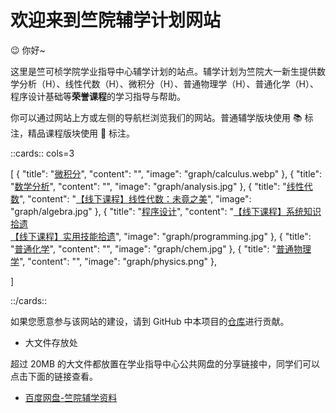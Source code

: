 # 欢迎来到竺院辅学计划网站

😉 你好~

这里是竺可桢学院学业指导中心辅学计划的站点。辅学计划为竺院大一新生提供数学分析（H）、线性代数（H）、微积分（H）、普通物理学（H）、普通化学（H）、程序设计基础等**荣誉课程**的学习指导与帮助。

你可以通过网站上方或左侧的导航栏浏览我们的网站。普通辅学版块使用 📚 标注，精品课程版块使用 🏫 标注。

<!-- prettier-ignore-start -->
::cards:: cols=3

[
  {
    "title": "[微积分](calculus/index.md)",
    "content": "",
    "image": "graph/calculus.webp"
  },
  {
    "title": "[数学分析](analysis/index.md)",
    "content": "",
    "image": "graph/analysis.jpg"
  },
  {
    "title": "[线性代数](algebra/index.md)",
    "content": "[【线下课程】线性代数：未竟之美](lalu/index.md)",
    "image": "graph/algebra.jpg"
  },
  {
    "title": "[程序设计](programming/index.md)",
    "content": "[【线下课程】系统知识拾遗](programming_lecture/index.md)<br>
                [【线下课程】实用技能拾遗](PracticalSkillsTutorial/index.md)",
    "image": "graph/programming.jpg"
  },
  {
    "title": "[普通化学](chemistry/index.md)",
    "content": "",
    "image": "graph/chem.jpg"
  },
  {
    "title": "[普通物理学](physics/index.md)",
    "content": "",
    "image": "graph/physics.png"
  },

]

::/cards::
<!-- prettier-ignore-end -->

如果您愿意参与该网站的建设，请到 GitHub 中本项目的[仓库](https://github.com/ckc-agc/study-assist)进行贡献。

-   大文件存放处

超过 20MB 的大文件都放置在学业指导中心公共网盘的分享链接中，同学们可以点击下面的链接查看。

-   [百度网盘-竺院辅学资料](https://pan.baidu.com/s/1OB8pDdSDJ_718Fx2nelyVg?pwd=c6mx)
